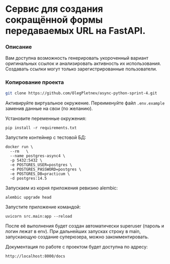 # Cервис для создания сокращённой формы передаваемых URL на FastAPI.

### Описание

Вам доступна возможность генерировать укороченный вариант 
оригинальных ссылок и анализировать активность их использования. 
Создавать ссылки могут только зарегистрированные пользователи.

### Копирование проекта
  

```bash
git clone https://github.com/OlegPletnev/async-python-sprint-4.git
```
Активируйте виртуальное окружение. Переименуйте файл `.env.example`
заменив данные на свои (по желанию).  

Установите переменные окружения:
```shell
pip install -r requirements.txt
```

Запустите контейнер с тестовой БД:

```shell
docker run \
  --rm   \
  --name postgres-async4 \
  -p 5432:5432 \
  -e POSTGRES_USER=postgres \
  -e POSTGRES_PASSWORD=postgres \
  -e POSTGRES_DB=practicum \
  -d postgres:14.5 
```
Запускаем из корня приложения ревизию alembic:
```shell
alembic upgrade head
```

Запустите приложение командой:

```shell
uvicorn src.main:app --reload
```
После её выполнения будет создан автоматически superuser (пароль и логин лежат  в env).
При дальнейших запусках строку в main, запускающую создание суперюзера, 
можно закомментировать.

Документация по работе с проектом будет доступна по адресу:

```shell
http://localhost:8000/docs
```
